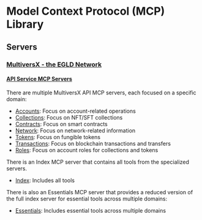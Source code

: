 # Model Context Protocol (MCP) Library

## Servers

### [MultiversX - the EGLD Network](https://multiversx.com/)

#### [API Service MCP Servers](servers/mx-api)

There are multiple MultiversX API MCP servers, each focused on a specific domain:

- [Accounts](servers/mx-api/README-accounts.md): Focus on account-related operations
- [Collections](servers/mx-api/README-collections.md): Focus on NFT/SFT collections
- [Contracts](servers/mx-api/README-contracts.md): Focus on smart contracts
- [Network](servers/mx-api/README-network.md): Focus on network-related information
- [Tokens](servers/mx-api/README-tokens.md): Focus on fungible tokens
- [Transactions](servers/mx-api/README-transactions.md): Focus on blockchain transactions and transfers
- [Roles](servers/mx-api/README-roles.md): Focus on account roles for collections and tokens

There is an Index MCP server that contains all tools from the specialized servers.

- [Index](servers/mx-api/README-index.md): Includes all tools

There is also an Essentials MCP server that provides a reduced version of the full index server for essential tools across multiple domains:

- [Essentials](servers/mx-api/README-essentials.md): Includes essential tools across multiple domains
